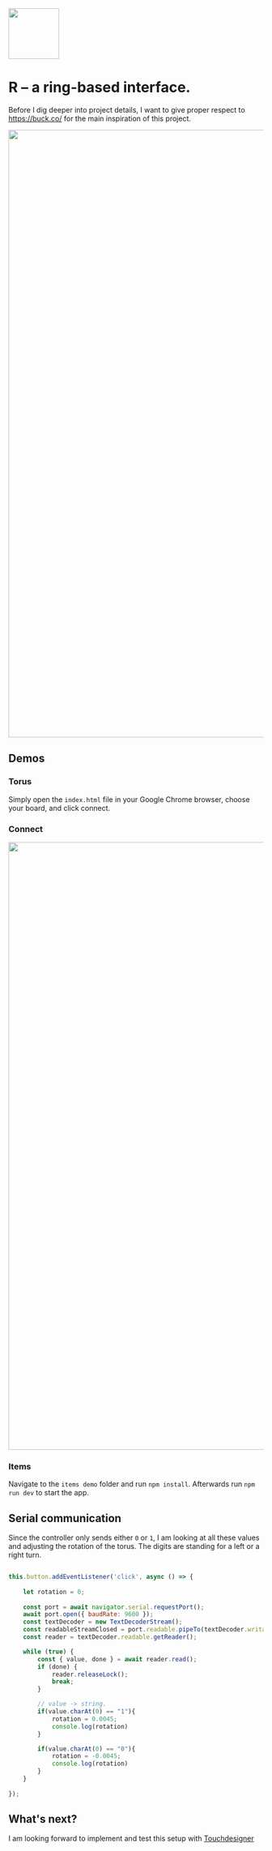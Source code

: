 <img src="https://user-images.githubusercontent.com/38649555/152340113-8b79e7e8-01a6-4c93-a150-0f216dc9c0e2.gif" width="100"/>

# R – a ring-based interface.

Before I dig deeper into project details, I want to give proper respect to https://buck.co/ for the main inspiration of this project.

<img src="https://user-images.githubusercontent.com/38649555/156917519-841c7fd7-f43c-4e4c-b915-ae75a3443129.jpg" width="1200"/>

## Demos

### Torus

Simply open the ```index.html``` file in your Google Chrome browser, choose your board, and click connect.

### Connect
<img src="https://user-images.githubusercontent.com/38649555/154024661-6856780a-4c90-4332-b142-5b2500c3c69e.png" width="1200">


### Items

Navigate to the ```items demo``` folder and run ``` npm install ```. Afterwards run ``` npm run dev ``` to start the app.

## Serial communication
Since the controller only sends either ```0``` or ``` 1 ```, I am looking at all these values and adjusting the rotation of the torus. The digits are standing for a left or a right turn.

```js

this.button.addEventListener('click', async () => {
    
    let rotation = 0;
      
    const port = await navigator.serial.requestPort();
    await port.open({ baudRate: 9600 });
    const textDecoder = new TextDecoderStream();
    const readableStreamClosed = port.readable.pipeTo(textDecoder.writable);
    const reader = textDecoder.readable.getReader();

    while (true) {
        const { value, done } = await reader.read();
        if (done) {
            reader.releaseLock();
            break;
        }

        // value -> string.
        if(value.charAt(0) == "1"){
            rotation = 0.0045;
            console.log(rotation)
        }

        if(value.charAt(0) == "0"){
            rotation = -0.0045;
            console.log(rotation)
        }
    }
    
});

```
## What's next?
I am looking forward to implement and test this setup with [Touchdesigner](https://derivative.ca)

